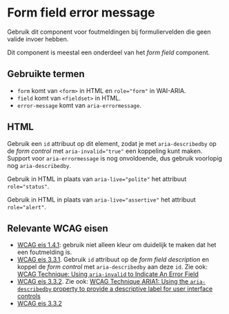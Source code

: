 <!-- @license CC0-1.0 -->

# Form field error message

Gebruik dit component voor foutmeldingen bij formuliervelden die geen valide invoer hebben.

Dit component is meestal een onderdeel van het _form field_ component.

## Gebruikte termen

- `form` komt van `<form>` in HTML en `role="form"` in WAI-ARIA.
- `field` komt van `<fieldset>` in HTML.
- `error-message` komt van `aria-errormessage`.

## HTML

Gebruik een `id` attribuut op dit element, zodat je met `aria-describedby` op de _form control_ met `aria-invalid="true"` een koppeling kunt maken. Support voor `aria-errormessage` is nog onvoldoende, dus gebruik voorlopig nog `aria-describedby`.

Gebruik in HTML in plaats van `aria-live="polite"` het attribuut `role="status"`.

Gebruik in HTML in plaats van `aria-live="assertive"` het attribuut `role="alert"`.

## Relevante WCAG eisen

- [WCAG eis 1.4.1](https://www.w3.org/TR/WCAG21/#use-of-color): gebruik niet alleen kleur om duidelijk te maken dat het een foutmelding is.
- [WCAG eis 3.3.1](https://www.w3.org/TR/WCAG21/#error-identification). Gebruik `id` attribuut op de _form field description_ en koppel de _form control_ met `aria-describedby` aan deze `id`. Zie ook: [WCAG Technique: Using `aria-invalid` to Indicate An Error Field](https://www.w3.org/WAI/WCAG21/Techniques/aria/ARIA21)
- [WCAG eis 3.3.2](https://www.w3.org/TR/WCAG21/#labels-or-instructions). Zie ook: [WCAG Technique ARIA1: Using the `aria-describedby` property to provide a descriptive label for user interface controls](https://www.w3.org/WAI/WCAG21/)
- [WCAG eis 3.3.2](https://www.w3.org/TR/WCAG21/#error-suggestion)

